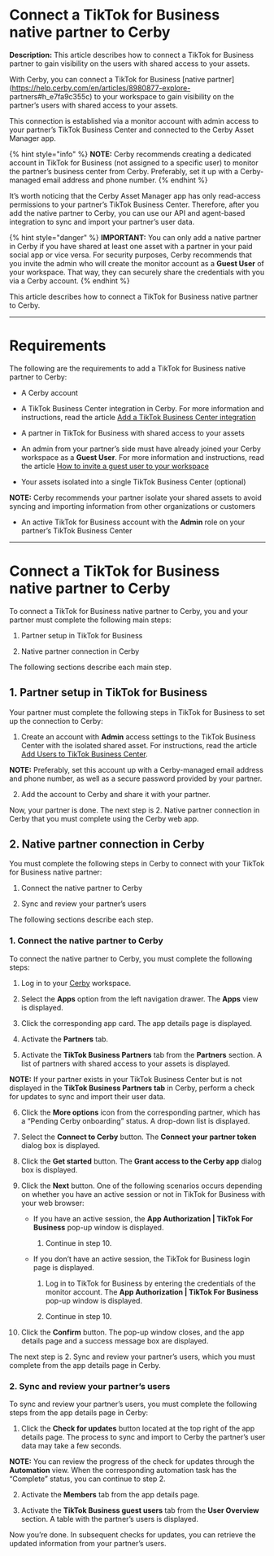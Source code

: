 # Connect a TikTok for Business native partner to Cerby

**Description:** This article describes how to connect a TikTok for Business partner to gain visibility on the users with shared access to your assets.

With Cerby, you can connect a TikTok for Business [native
partner](https://help.cerby.com/en/articles/8980877-explore-
partners#h_e7fa9c355c) to your workspace to gain visibility on the partner’s
users with shared access to your assets.

This connection is established via a monitor account with admin access to your
partner’s TikTok Business Center and connected to the Cerby Asset Manager app.

{% hint style="info" %} **NOTE:** Cerby recommends creating a dedicated
account in TikTok for Business (not assigned to a specific user) to monitor
the partner’s business center from Cerby. Preferably, set it up with a Cerby-
managed email address and phone number. {% endhint %}

It’s worth noticing that the Cerby Asset Manager app has only read-access
permissions to your partner’s TikTok Business Center. Therefore, after you add
the native partner to Cerby, you can use our API and agent-based integration
to sync and import your partner’s user data.

{% hint style="danger" %} **IMPORTANT:** You can only add a native partner in
Cerby if you have shared at least one asset with a partner in your paid social
app or vice versa. For security purposes, Cerby recommends that you invite the
admin who will create the monitor account as a **Guest User** of your
workspace. That way, they can securely share the credentials with you via a
Cerby account. {% endhint %}

This article describes how to connect a TikTok for Business native partner to
Cerby.

* * *

# **Requirements**

The following are the requirements to add a TikTok for Business native partner
to Cerby:

  * A Cerby account

  * A TikTok Business Center integration in Cerby. For more information and instructions, read the article [Add a TikTok Business Center integration](https://help.cerby.com/en/articles/6273647-add-a-tiktok-business-center-integration)

  * A partner in TikTok for Business with shared access to your assets

  * An admin from your partner’s side must have already joined your Cerby workspace as a **Guest User**. For more information and instructions, read the article [How to invite a guest user to your workspace ](https://help.cerby.com/en/articles/8392946-how-to-invite-a-guest-user-to-your-workspace)

  * Your assets isolated into a single TikTok Business Center (optional)

**NOTE:** Cerby recommends your partner isolate your shared assets to avoid
syncing and importing information from other organizations or customers

  * An active TikTok for Business account with the **Admin** role on your partner’s TikTok Business Center

* * *

# **Connect a TikTok for Business native partner to Cerby**

To connect a TikTok for Business native partner to Cerby, you and your partner
must complete the following main steps:

  1. Partner setup in TikTok for Business

  2. Native partner connection in Cerby

The following sections describe each main step.

## **1\. Partner setup in TikTok for Business**

Your partner must complete the following steps in TikTok for Business to set
up the connection to Cerby:

  1. Create an account with **Admin** access settings to the TikTok Business Center with the isolated shared asset. For instructions, read the article [Add Users to TikTok Business Center](https://ads.tiktok.com/help/article/add-users-tiktok-business-center?lang=en#anchor-3).

**NOTE:** Preferably, set this account up with a Cerby-managed email address
and phone number, as well as a secure password provided by your partner.

  2. Add the account to Cerby and share it with your partner.

Now, your partner is done. The next step is 2\. Native partner connection in
Cerby that you must complete using the Cerby web app.

## **2\. Native partner connection in Cerby**

You must complete the following steps in Cerby to connect with your TikTok for
Business native partner:

  1. Connect the native partner to Cerby

  2. Sync and review your partner’s users

The following sections describe each step.

### 1\. Connect the native partner to Cerby

To connect the native partner to Cerby, you must complete the following steps:

  1. Log in to your [Cerby](http://app.cerby.com) workspace.

  2. Select the **Apps** option from the left navigation drawer. The **Apps** view is displayed.

  3. Click the corresponding app card. The app details page is displayed.

  4. Activate the **Partners** tab.

  5. Activate the **TikTok Business Partners** tab from the **Partners** section. A list of partners with shared access to your assets is displayed.

**NOTE:** If your partner exists in your TikTok Business Center but is not
displayed in the **TikTok Business Partners tab** in Cerby, perform a check
for updates to sync and import their user data.

  6. Click the **More options** icon from the corresponding partner, which has a “Pending Cerby onboarding” status. A drop-down list is displayed.

  7. Select the **Connect to Cerby** button. The **Connect your partner token** dialog box is displayed.

  8. Click the **Get started** button. The **Grant access to the Cerby app** dialog box is displayed.

  9. Click the **Next** button. One of the following scenarios occurs depending on whether you have an active session or not in TikTok for Business with your web browser:

     * If you have an active session, the **App Authorization | TikTok For Business** pop-up window is displayed.

       1. Continue in step 10.

     * If you don’t have an active session, the TikTok for Business login page is displayed.

       1. Log in to TikTok for Business by entering the credentials of the monitor account. The **App Authorization | TikTok For Business** pop-up window is displayed.

       2. Continue in step 10.

  10. Click the **Confirm** button. The pop-up window closes, and the app details page and a success message box are displayed.

The next step is 2\. Sync and review your partner’s users, which you must
complete from the app details page in Cerby.

### 2\. Sync and review your partner’s users

To sync and review your partner’s users, you must complete the following steps
from the app details page in Cerby:

  1. Click the **Check for updates** button located at the top right of the app details page. The process to sync and import to Cerby the partner’s user data may take a few seconds.

**NOTE:** You can review the progress of the check for updates through the
**Automation** view. When the corresponding automation task has the “Complete”
status, you can continue to step 2.

  2. Activate the **Members** tab from the app details page.

  3. Activate the **TikTok Business guest users** tab from the **User Overview** section. A table with the partner’s users is displayed.

Now you’re done. In subsequent checks for updates, you can retrieve the
updated information from your partner’s users.

